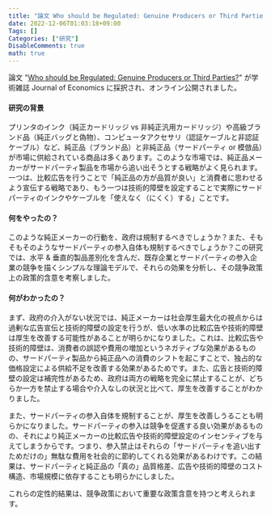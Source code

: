 ```yaml
---
title: "論文 Who should be Regulated: Genuine Producers or Third Parties? が採択され公開されました "
date: 2022-12-06T01:03:18+09:00
Tags: []
Categories: ["研究"]
DisableComments: true
math: true
---
```


論文 "[Who should be Regulated: Genuine Producers or Third Parties?](https://doi.org/10.1007/s00712-022-00808-5)" が学術雑誌 Journal of Economics に採択され、オンライン公開されました。

#### 研究の背景

プリンタのインク（純正カードリッジ vs 非純正汎用カードリッジ）や高級ブランド品（純正バッグと偽物）、コンピュータアクセサリ（認証ケーブルと非認証ケーブル）など、純正品（ブランド品）と非純正品（サードパーティ or 模倣品）が市場に供給されている商品は<!--more-->多くあります。このような市場では、純正品メーカーがサードパーティ製品を市場から追い出そうとする戦略がよく見られます。一つは、比較広告を行うことで「純正品の方が品質が良い」と消費者に思わせるよう宣伝する戦略であり、もう一つは技術的障壁を設定することで実際にサードパーティのインクやケーブルを「使えなく（にくく）する」ことです。

#### 何をやったの？

このような純正メーカーの行動を、政府は規制するべきでしょうか？また、そもそもそのようなサードパーティの参入自体も規制するべきでしょうか？この研究では、水平 & 垂直的製品差別化を含んだ、既存企業とサードパーティの参入企業の競争を描くシンプルな理論モデルで、それらの効果を分析し、その競争政策上の政策的含意を考察しました。

#### 何がわかったの？

まず、政府の介入がない状況では、純正メーカーは社会厚生最大化の視点からは過剰な広告宣伝と技術的障壁の設定を行うが、低い水準の比較広告や技術的障壁は厚生を改善する可能性があることが明らかになりました。これは、比較広告や技術的障壁は、消費者の誤認や費用の増加というネガティブな効果があるものの、サードパーティ製品から純正品への消費のシフトを起こすことで、独占的な価格設定による供給不足を改善する効果があるためです。また、広告と技術的障壁の設定は補完性があるため、政府は両方の戦略を完全に禁止することが、どちらか一方を禁止する場合や介入なしの状況と比べて、厚生を改善することがわかりました。

また、サードパーティの参入自体を規制することが、厚生を改善しうることも明らかになりました。サードパーティの参入は競争を促進する良い効果があるものの、それにより純正メーカーの比較広告や技術的障壁設定のインセンティブを与えてしまうからです。つまり、参入禁止はそれらの「サードパーティを追い出すためだけの」無駄な費用を社会的に節約してくれる効果があるわけです。この結果は、サードパーティと純正品の「真の」品質格差、広告や技術的障壁のコスト構造、市場規模に依存することも明らかにしました。

これらの定性的結果は、競争政策において重要な政策含意を持つと考えられます。

